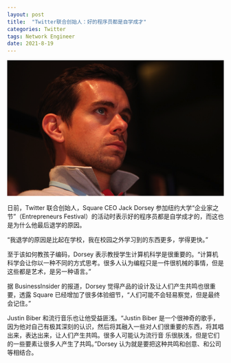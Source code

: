 ```yaml
---
layout: post
title:  "Twitter联合创始人：好的程序员都是自学成才"
categories: Twitter
tags: Network Engineer
date: 2021-8-19
---
```


![Jack-Dorsey](/images/Jack-Dorsey.png)

日前，Twitter 联合创始人，Square CEO Jack Dorsey 参加纽约大学“企业家之节”（Entrepreneurs Festival）的活动时表示好的程序员都是自学成才的，而这也是为什么他最后退学的原因。

“我退学的原因是比起在学校，我在校园之外学习到的东西更多，学得更快。”

至于该如何教孩子编码，Dorsey 表示教授学生计算机科学是很重要的。“计算机科学会让你以一种不同的方式思考。很多人认为编程只是一件很机械的事情，但是这些都是艺术，是另一种语言。”

据 BusinessInsider 的报道，Dorsey 觉得产品的设计及让人们产生共鸣也很重要，透露 Square 已经增加了很多体验细节，“人们可能不会轻易察觉，但是最终会记住。”

Justin Biber 和流行音乐也让他受益匪浅。“Justin Biber 是一个很神奇的歌手，因为他对自己有极其深刻的认识，然后将其融入一些对人们很重要的东西，将其唱出来，表达出来，让人们产生共鸣。很多人可能认为流行音 乐很肤浅，但是它们的一些要素让很多人产生了共鸣。”Dorsey 认为就是要把这种共鸣和创意、和公司等相结合。